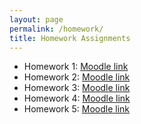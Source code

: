 ```yaml
---
layout: page
permalink: /homework/
title: Homework Assignments
---
```


- Homework 1: [Moodle link]()
- Homework 2: [Moodle link]()
- Homework 3: [Moodle link]()
- Homework 4: [Moodle link]()
- Homework 5: [Moodle link]()
